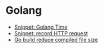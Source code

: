 # Golang

- [Snippet: Golang Time](/dev/language/golang/snippet-time.md)
- [Snippet: record HTTP request](/dev/language/golang/snippet-record-http-request.md)
- [Go build reduce compiled file size](/dev/language/golang/go-build-reduce-compiled-file-size.md)
